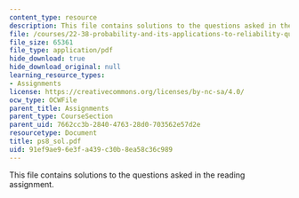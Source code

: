 ```yaml
---
content_type: resource
description: This file contains solutions to the questions asked in the reading assignment.
file: /courses/22-38-probability-and-its-applications-to-reliability-quality-control-and-risk-assessment-fall-2005/91ef9ae96e3fa439c30b8ea58c36c989_ps8_sol.pdf
file_size: 65361
file_type: application/pdf
hide_download: true
hide_download_original: null
learning_resource_types:
- Assignments
license: https://creativecommons.org/licenses/by-nc-sa/4.0/
ocw_type: OCWFile
parent_title: Assignments
parent_type: CourseSection
parent_uid: 7662cc3b-2840-4763-28d0-703562e57d2e
resourcetype: Document
title: ps8_sol.pdf
uid: 91ef9ae9-6e3f-a439-c30b-8ea58c36c989
---
```

This file contains solutions to the questions asked in the reading assignment.